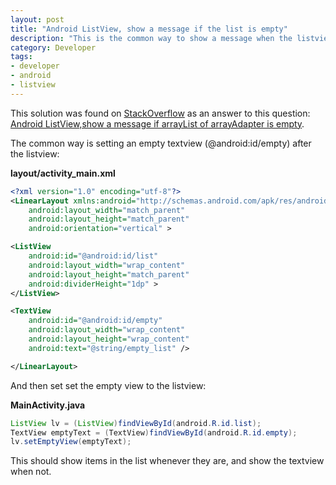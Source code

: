 ```yaml
---
layout: post
title: "Android ListView, show a message if the list is empty"
description: "This is the common way to show a message when the listview is empty."
category: Developer
tags:
- developer
- android
- listview
---
```


This solution was found on [StackOverflow](http://stackoverflow.com) as an answer to this question: [Android ListView,show a message if arrayList of arrayAdapter is empty](http://stackoverflow.com/a/20329154).

The common way is setting an empty textview (@android:id/empty) after the listview:

**layout/activity_main.xml**
```xml
<?xml version="1.0" encoding="utf-8"?>
<LinearLayout xmlns:android="http://schemas.android.com/apk/res/android"
    android:layout_width="match_parent"
    android:layout_height="match_parent"
    android:orientation="vertical" >

<ListView
    android:id="@android:id/list"
    android:layout_width="wrap_content"
    android:layout_height="match_parent"
    android:dividerHeight="1dp" >
</ListView>

<TextView
    android:id="@android:id/empty"
    android:layout_width="wrap_content"
    android:layout_height="wrap_content"
    android:text="@string/empty_list" />

</LinearLayout>
```

And then set set the empty view to the listview:

**MainActivity.java**
```java
ListView lv = (ListView)findViewById(android.R.id.list);
TextView emptyText = (TextView)findViewById(android.R.id.empty);
lv.setEmptyView(emptyText);
```

This should show items in the list whenever they are, and show the textview when not.
